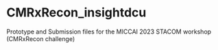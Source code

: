 # CMRxRecon_insightdcu
Prototype and Submission files for the MICCAI 2023 STACOM workshop (CMRxRecon challenge)
